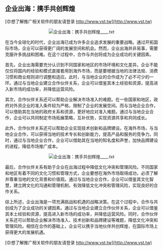 ## **企业出海：携手共创辉煌**

[😍想了解推广相关软件的朋友请登录 http://www.vst.tw](http://www.vst.tw)

 <center><img src="https://vst.tw/MP4/tuiguang/png/1.png" alt="企业出海：携手共创辉煌____.txt"></center>

在当今全球化的时代，企业出海已成为许多企业追求发展的重要战略。通过开拓国际市场，企业可以获得更广阔的发展空间和机会。然而，企业出海并非易事，需要克服许多挑战和困难。在这个过程中，合作与共创将成为企业成功的关键因素。

首先，企业出海需要充分认识到不同国家和地区的市场环境和文化差异。企业不能仅仅将国内的经验和模式直接套用到海外市场，而是要根据当地的法律法规、消费习惯和商业规则进行调整和适应。此时，与当地企业的合作成为了必不可少的一环。通过与当地企业建立合作伙伴关系，企业可以借鉴其本土经验和资源，提高进入新市场的成功率，并降低运营风险。

其次，合作伙伴关系还可以帮助企业解决市场准入的难题。在一些国家和地区，政府对外资企业的准入条件较为严格，限制了企业的发展空间。而与当地企业合作，可以借助其在当地的政府关系和资源，更好地应对准入难题。通过与当地企业合作，企业可以共同制定市场拓展策略，互补优势，实现资源共享和共同成长。

此外，合作伙伴关系还可以帮助企业实现技术创新和品牌建设。在海外市场，与当地企业合作，可以获得当地的技术专长和创新能力，提高产品和服务的竞争力。同时，通过与当地企业合作，企业可以借助其在当地的知名度和声誉，加快品牌建设的进程，降低市场推广成本。

 <center><img src="https://vst.tw/MP4/tuiguang/png/8.png" alt="企业出海：携手共创辉煌____.txt"></center>

最后，合作伙伴关系有助于企业在出海过程中降低文化冲突和管理风险。不同国家和地区有着不同的文化习惯和管理方式，企业要想在海外市场取得成功，必须了解并尊重当地的文化背景和价值观。通过与当地企业合作，企业可以借鉴其文化智慧，建立跨文化的沟通和管理机制，有效降低文化冲突和管理风险，实现良好的合作关系。

综上所述，企业出海是一项充满挑战和机遇的战略决策。在这个过程中，合作与共创成为了企业成功的关键因素。通过与当地企业建立合作伙伴关系，企业可以借鉴其本土经验和资源，提高进入新市场的成功率，并降低运营风险。同时，合作伙伴关系还可以帮助企业解决市场准入、技术创新和品牌建设等难题，降低文化冲突和管理风险。相信在合作的基础上，企业可以携手当地伙伴共创辉煌，在国际市场上获得更大的发展机遇。

[😍想了解推广相关软件的朋友请登录 http://www.vst.tw](http://www.vst.tw)



